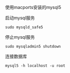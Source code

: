 
使用macports安装的mysql5

启动mysql服务

    sudo mysqld_safe5

停止mysql服务

    sudo mysqladmin5 shutdown

连接数据库

    mysql5 -h localhost -u root



